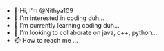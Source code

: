 - 👋 Hi, I’m @Nithya109
- 👀 I’m interested in coding duh...
- 🌱 I’m currently learning coding duh...
- 💞️ I’m looking to collaborate on java, c++, python...
- 📫 How to reach me ...

<!---
Nithya109/Nithya109 is a ✨ special ✨ repository because its `README.md` (this file) appears on your GitHub profile.
You can click the Preview link to take a look at your changes.
--->

